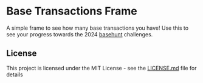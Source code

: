 # Base Transactions Frame
A simple frame to see how many base transactions you have! Use this to see your progress towards the 2024 [basehunt](https://basehunt.xyz/challenges) challenges.


## License

This project is licensed under the MIT License - see the [LICENSE.md](LICENSE.md) file for details
